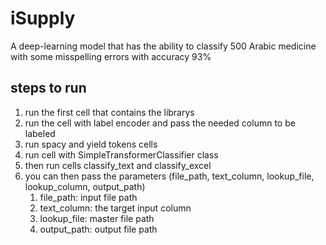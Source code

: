 # iSupply
A deep-learning model that has the ability to classify 500 Arabic medicine with some misspelling errors with accuracy 93% 

steps to run
---
1. run the first cell that contains the librarys
2. run the cell with label encoder and pass the needed column to be labeled
3. run spacy and yield tokens cells
4. run cell with SimpleTransformerClassifier class
5. then run cells classify_text and classify_excel
6. you can then pass the parameters (file_path, text_column, lookup_file, lookup_column, output_path)
     1. file_path: input file path
     2. text_column: the target input column
     3. lookup_file: master file path
     4. output_path: output file path
  

